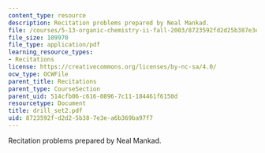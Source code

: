 ```yaml
---
content_type: resource
description: Recitation problems prepared by Neal Mankad.
file: /courses/5-13-organic-chemistry-ii-fall-2003/8723592fd2d25b387e3ea6b369ba97f7_drill_set2.pdf
file_size: 109970
file_type: application/pdf
learning_resource_types:
- Recitations
license: https://creativecommons.org/licenses/by-nc-sa/4.0/
ocw_type: OCWFile
parent_title: Recitations
parent_type: CourseSection
parent_uid: 514cfb06-c616-0896-7c11-184461f6150d
resourcetype: Document
title: drill_set2.pdf
uid: 8723592f-d2d2-5b38-7e3e-a6b369ba97f7
---
```

Recitation problems prepared by Neal Mankad.